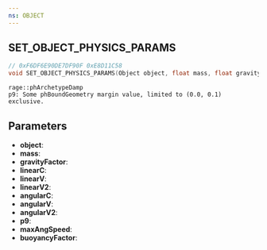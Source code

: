```yaml
---
ns: OBJECT
---
```

## SET_OBJECT_PHYSICS_PARAMS

```c
// 0xF6DF6E90DE7DF90F 0xE8D11C58
void SET_OBJECT_PHYSICS_PARAMS(Object object, float mass, float gravityFactor, float linearC, float linearV, float linearV2, float angularC, float angularV, float angularV2, float p9, float maxAngSpeed, float buoyancyFactor);
```

```
rage::phArchetypeDamp
p9: Some phBoundGeometry margin value, limited to (0.0, 0.1) exclusive.
```

## Parameters
* **object**: 
* **mass**: 
* **gravityFactor**: 
* **linearC**: 
* **linearV**: 
* **linearV2**: 
* **angularC**: 
* **angularV**: 
* **angularV2**: 
* **p9**: 
* **maxAngSpeed**: 
* **buoyancyFactor**: 

